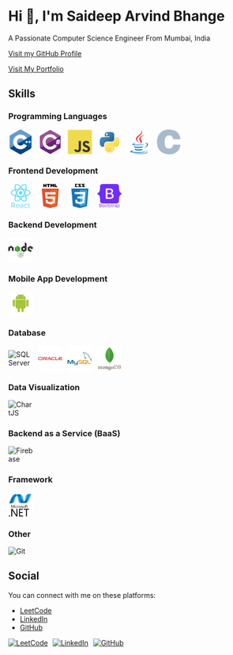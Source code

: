 # Hi 👋, I'm Saideep Arvind Bhange

A Passionate Computer Science Engineer From Mumbai, India

[Visit my GitHub Profile](https://github.com/SAIDEEPBHANGE)

[Visit My Portfolio](https://saideepbhange.github.io/)

## Skills

### Programming Languages
<div style="display: flex; align-items: center;">
  <img src="https://raw.githubusercontent.com/devicons/devicon/master/icons/cplusplus/cplusplus-original.svg" alt="C++" width="50" style="margin-right: 10px;" />
  
  <img src="https://raw.githubusercontent.com/devicons/devicon/master/icons/csharp/csharp-original.svg" alt="C#" width="50" style="margin-right: 10px;" />

  <img src="https://raw.githubusercontent.com/devicons/devicon/master/icons/javascript/javascript-original.svg" alt="JavaScript" width="50" style="margin-right: 10px;" />

  <img src="https://raw.githubusercontent.com/devicons/devicon/master/icons/python/python-original.svg" alt="Python" width="50" style="margin-right: 10px;" />

  <img src="https://raw.githubusercontent.com/devicons/devicon/master/icons/java/java-original.svg" alt="Java" width="50" style="margin-right: 10px;" />

  <img src="https://raw.githubusercontent.com/devicons/devicon/master/icons/c/c-original.svg" alt="C" width="50" style="margin-right: 10px;" />
</div>

### Frontend Development
<div style="display: flex; align-items: center;">
  <img src="https://raw.githubusercontent.com/devicons/devicon/master/icons/react/react-original-wordmark.svg" alt="React JS" width="50" style="margin-right: 10px;" />

  <img src="https://raw.githubusercontent.com/devicons/devicon/master/icons/html5/html5-original-wordmark.svg" alt="HTML" width="50" style="margin-right: 10px;" />

  <img src="https://raw.githubusercontent.com/devicons/devicon/master/icons/css3/css3-original-wordmark.svg" alt="CSS" width="50" style="margin-right: 10px;" />

  <img src="https://raw.githubusercontent.com/devicons/devicon/master/icons/bootstrap/bootstrap-plain-wordmark.svg" alt="Bootstrap" width="50" style="margin-right: 10px;" />
</div>

### Backend Development
<div style="display: flex; align-items: center;">
  <img src="https://raw.githubusercontent.com/devicons/devicon/master/icons/nodejs/nodejs-original-wordmark.svg" alt="NodeJS" width="50" style="margin-right: 10px;" />
</div>

### Mobile App Development
<div style="display: flex; align-items: center;">
  <img src="https://raw.githubusercontent.com/devicons/devicon/master/icons/android/android-original-wordmark.svg" alt="Android" width="50" style="margin-right: 10px;" />
</div>

### Database
<div style="display: flex; align-items: center;">
  <img src="https://www.svgrepo.com/show/303229/microsoft-sql-server-logo.svg" alt="SQL Server" width="50" style="margin-right: 10px;" />

  <img src="https://raw.githubusercontent.com/devicons/devicon/master/icons/oracle/oracle-original.svg" alt="Oracle" width="50" style="margin-right: 10px;" />

  <img src="https://raw.githubusercontent.com/devicons/devicon/master/icons/mysql/mysql-original-wordmark.svg" alt="MySQL" width="50" style="margin-right: 10px;" />

  <img src="https://raw.githubusercontent.com/devicons/devicon/master/icons/mongodb/mongodb-original-wordmark.svg" alt="MongoDB" width="50" style="margin-right: 10px;" />
</div>

### Data Visualization
<div style="display: flex; align-items: center;">
  <img src="https://www.chartjs.org/media/logo-title.svg" alt="ChartJS" width="50" style="margin-right: 10px;" />
</div>

### Backend as a Service (BaaS)
<div style="display: flex; align-items: center;">
  <img src="https://www.vectorlogo.zone/logos/firebase/firebase-icon.svg" alt="Firebase" width="50" style="margin-right: 10px;" />
</div>

### Framework
<div style="display: flex; align-items: center;">
  <img src="https://raw.githubusercontent.com/devicons/devicon/master/icons/dot-net/dot-net-original-wordmark.svg" alt=".Net" width="50" style="margin-right: 10px;" />
</div>

### Other
<div style="display: flex; align-items: center;">
  <img src="https://www.vectorlogo.zone/logos/git-scm/git-scm-icon.svg" alt="Git" width="50" style="margin-right: 10px;" />
</div>

## Social

You can connect with me on these platforms:

- [LeetCode](https://leetcode.com/u/saideepbhange/)
- [LinkedIn](www.linkedin.com/in/saideep-bhange)
- [GitHub](https://github.com/SAIDEEPBHANGE)

<div style="display: flex; align-items: center;">
  <a href="https://leetcode.com/u/saideepbhange/" target="_blank">
    <img src="https://cdn.jsdelivr.net/npm/simple-icons@3.1.0/icons/leetcode.svg" alt="LeetCode" width="50" style="margin-right: 10px;" />
  </a>
  <a href="www.linkedin.com/in/saideep-bhange" target="_blank">
    <img src="https://cdn.jsdelivr.net/npm/simple-icons@3.0.1/icons/linkedin.svg" alt="LinkedIn" width="50" style="margin-right: 10px;" />
  </a>
  <a href="https://github.com/SAIDEEPBHANGE" target="_blank">
    <img src="https://cdn.jsdelivr.net/npm/simple-icons@3.0.1/icons/github.svg" alt="GitHub" width="50" style="margin-right: 10px;" />
  </a>
</div>
